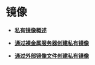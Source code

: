 # 镜像<a name="bms_01_0025"></a>

-   **[私有镜像概述](私有镜像概述.md)**  

-   **[通过裸金属服务器创建私有镜像](通过裸金属服务器创建私有镜像.md)**  

-   **[通过外部镜像文件创建私有镜像](通过外部镜像文件创建私有镜像.md)**  


